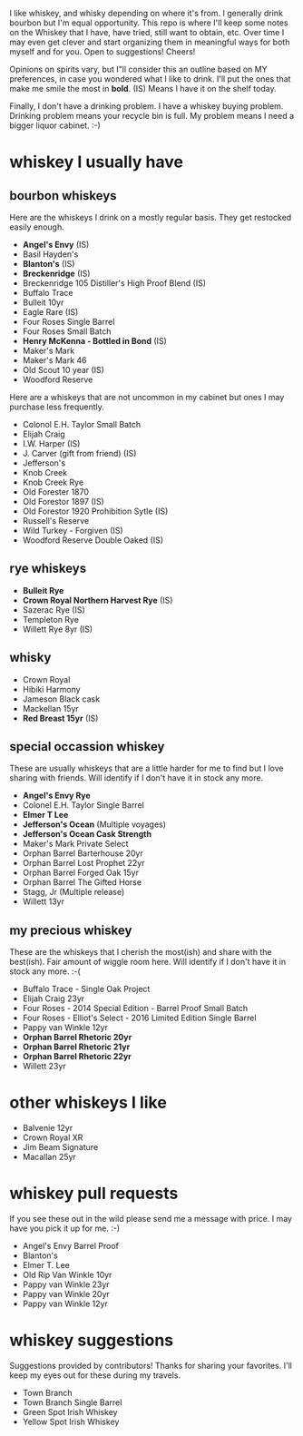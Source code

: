 I like whiskey, and whisky depending on where it's from. I generally drink bourbon but I'm equal opportunity. This repo is where I'll keep some notes on the Whiskey that I have, have tried, still want to obtain, etc. Over time I may even get clever and start organizing them in meaningful ways for both myself and for you. Open to suggestions! Cheers!

Opinions on spirits vary, but I"ll consider this an outline based on MY preferences, in case you wondered what I like to drink. I'll put the ones that make me smile the most in **bold**. (IS) Means I have it on the shelf today.

Finally, I don't have a drinking problem. I have a whiskey buying problem. Drinking problem means your recycle bin is full. My problem means I need a bigger liquor cabinet. :-)

# whiskey I usually have

## bourbon whiskeys
Here are the whiskeys I drink on a mostly regular basis. They get restocked easily enough.
* **Angel's Envy** (IS)
* Basil Hayden's
* **Blanton's** (IS)
* **Breckenridge** (IS)
* Breckenridge 105 Distiller's High Proof Blend (IS)
* Buffalo Trace
* Bulleit 10yr
* Eagle Rare (IS)
* Four Roses Single Barrel
* Four Roses Small Batch
* **Henry McKenna - Bottled in Bond** (IS)
* Maker's Mark
* Maker's Mark 46
* Old Scout 10 year (IS)
* Woodford Reserve


Here are a whiskeys that are not uncommon in my cabinet but ones I may purchase less frequently.
* Colonol E.H. Taylor Small Batch
* Elijah Craig
* I.W. Harper (IS)
* J. Carver (gift from friend) (IS)
* Jefferson's
* Knob Creek
* Knob Creek Rye
* Old Forester 1870
* Old Forestor 1897 (IS)
* Old Forestor 1920 Prohibition Sytle (IS)
* Russell's Reserve
* Wild Turkey - Forgiven (IS)
* Woodford Reserve Double Oaked (IS)

## rye whiskeys
* **Bulleit Rye**
* **Crown Royal Northern Harvest Rye** (IS)
* Sazerac Rye (IS)
* Templeton Rye
* Willett Rye 8yr (IS)

## whisky
* Crown Royal
* Hibiki Harmony
* Jameson Black cask
* Mackellan 15yr
* **Red Breast 15yr** (IS)

## special occassion whiskey
These are usually whiskeys that are a little harder for me to find but I love sharing with friends. Will identify if I don't have it in stock any more.
* **Angel's Envy Rye**
* Colonel E.H. Taylor Single Barrel
* **Elmer T Lee**
* **Jefferson's Ocean** (Multiple voyages)
* **Jefferson's Ocean Cask Strength**
* Maker's Mark Private Select
* Orphan Barrel Barterhouse 20yr
* Orphan Barrel Lost Prophet 22yr
* Orphan Barrel Forged Oak 15yr
* Orphan Barrel The Gifted Horse
* Stagg, Jr (Multiple release)
* Willett 13yr

## my precious whiskey
These are the whiskeys that I cherish the most(ish) and share with the best(ish). Fair amount of wiggle room here. Will identify if I don't have it in stock any more. :-(
* Buffalo Trace - Single Oak Project
* Elijah Craig 23yr
* Four Roses - 2014 Special Edition - Barrel Proof Small Batch
* Four Roses - Elliot's Select - 2016 Limited Edition Single Barrel
* Pappy van Winkle 12yr
* **Orphan Barrel Rhetoric 20yr**
* **Orphan Barrel Rhetoric 21yr**
* **Orphan Barrel Rhetoric 22yr**
* Willett 23yr

# other whiskeys I like
* Balvenie 12yr
* Crown Royal XR
* Jim Beam Signature
* Macallan 25yr

# whiskey pull requests
If you see these out in the wild please send me a message with price. I may have you pick it up for me. :-)

* Angel's Envy Barrel Proof
* Blanton's
* Elmer T. Lee
* Old Rip Van Winkle 10yr
* Pappy van Winkle 23yr
* Pappy van Winkle 20yr
* Pappy van Winkle 12yr

# whiskey suggestions
Suggestions provided by contributors! Thanks for sharing your favorites. I'll keep my eyes out for these during my travels.

* Town Branch
* Town Branch Single Barrel
* Green Spot Irish Whiskey
* Yellow Spot Irish Whiskey
